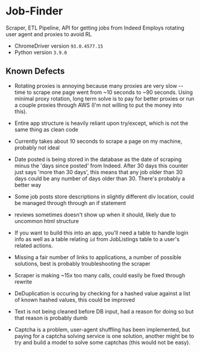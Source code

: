 # Job-Finder
Scraper, ETL Pipeline, API for getting jobs from Indeed
Employs rotating user agent and proxies to avoid RL

- ChromeDriver version `93.0.4577.15`
- Python version `3.9.0`

## Known Defects

- Rotating proxies is annoying because many proxies are very slow -- time to scrape one page went from ~10 seconds to ~90 seconds.  Using minimal proxy rotation, long term solve is to pay for better proxies or run a couple proxies through AWS (I'm not willing to put the money into this).

- Entire app structure is heavily reliant upon try/except, which is not the same thing as clean code

- Currently takes about 10 seconds to scrape a page on my machine, probably not ideal

- Date posted is being stored in the database as the date of scraping minus the 'days since posted' from Indeed.  After 30 days this counter just says 'more than 30 days', this means that any job older than 30 days could be any number of days older than 30.  There's probably a better way

- Some job posts store descriptions in slightly different div location, could be managed through through an if statement

- reviews sometimes doesn't show up when it should, likely due to uncommon html structure

- If you want to build this into an app, you'll need a table to handle login info as well as a table relating `id` from JobListings table to a user's related actions.

- Missing a fair number of links to applications, a number of possible solutions, best is probably troubleshooting the scraper

- Scraper is making ~15x too many calls, could easily be fixed through rewrite

- DeDuplication is occuring by checking for a hashed value against a list of known hashed values, this could be improved

- Text is not being cleaned before DB input, had a reason for doing so but that reason is probably dumb

- Captcha is a problem, user-agent shuffling has been implemented, but paying for a captcha solving service is one solution, another might be to try and build a model to solve some captchas (this would not be easy).